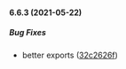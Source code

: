 #### 6.6.3 (2021-05-22)

##### Bug Fixes

*  better exports ([32c2626f](https://github.com/IgorSzyporyn/storybook-facelift/commit/32c2626faa02af38570f6f88f1cc7b1b1f8a270b))


